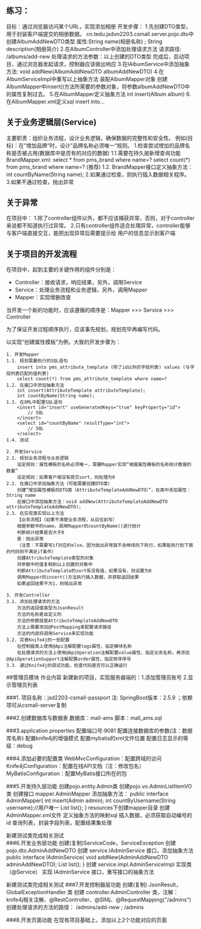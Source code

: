 ## 练习：
 目标：通过浏览器访问某个URL，实现添加相册
 开发步骤：
  1.先创建DTO类型，用于封装客户端提交的相册数据。
   cn.tedu.jsdvn2203.csmall.server.pojo.dto中创建AlbumAddNewDTO类型
    属性:String name(相册名称) ; String description(相册简介)
  2.在AlbumController中添加处理请求方法
    请求路径: /albums/add-new
    处理请求的方法参数：以上创建的DTO类型
    完成后，启动项目，通过浏览器发起请求，控制器应该做出响应
  3.在IAlbumService中添加抽象方法:
    void addNew(AlbumAddNewDTO albumAddNewDTO)
  4.在AlbumServiceImpl中重写以上抽象方法
    装配AlbumMapper对象
    创建AlbumMapper中insert()方法所需要的参数对象，将参数albumAddNewDTO中的属性复制过去。
  5.在AlbumMapper定义抽象方法
    int insert(Album album)
  6.在AlbumMapper.xml定义sql
    insert into...
  
## 关于业务逻辑层(Service) 
 主要职责：组织业务流程，设计业务逻辑，确保数据的完整性和安全性。
 例如(目标)：在”增加品牌“时，设计”品牌名称必须唯一“规则。
    1.检查尝试增加的品牌名称是否被占用(数据库中是否有的对应的数据)
     1.1.需要在持久层新增查询功能
      BrandMapper.xml:
       select * from pms_brand where name=?
       select count(*) from pms_brand where name=? (推荐)
     1.2. BrandMapper接口定义抽象方法：
        int countByName(String name);
    2.如果通过检查，则执行插入数据相关程序。
    3.如果不通过检查，抛出异常

## 关于异常
 在项目中：
  1.除了controller组件以外，都不应该捕获异常，否则，对于controller来说都不知道执行过异常。
  2.只有controller组件适合处理异常，controller能够与客户端直接交互，能把出现异常后需要提示给
  用户的信息显示到客户端
  
  
  
## 关于项目的开发流程

在项目中，起到主要的关键作用的组件分别是：

- Controller：接收请求，响应结果，另外，调用Service
- Service：处理业务流程和业务逻辑，另外，调用Mapper
- Mapper：实现增删改查

当开发一个新的功能时，应该遵循的顺序是：Mapper >>> Service >>> Controller

为了保证开发过程顺序执行，应该事先规划，规划完毕再编写代码。

以实现“创建属性模板”为例，大致的开发步骤为：

```
1. 开发Mapper
1.1. 规划需要执行的SQL语句
	insert into pms_attribute_template (除了id以外的字段列表) values (与字段列表匹配的值列表)
	select count(*) from pms_attribute_template where name=?
1.2. 在接口中添加抽象方法
	int insert(AttributeTemplate attributeTemplate);
	int countByName(String name);
1.3. 在XML中配置SQL语句
	<insert id="insert" useGeneratedKeys="true" keyProperty="id">
		// SQL
	</insert>
	<select id="countByName" resultType="int">
		// SQL
	</select>
1.4. 测试

2. 开发Service
2.1. 规划业务流程与业务逻辑
	设定规则：属性模板的名称必须唯一，需要Mapper实现“根据属性模板的名称统计数据的数量”
	设定规则：如果客户端没有提交sort，则处理为0
2.2. 在接口中添加抽象方法（可能需要创建DTO类）
	创建“增加属性模板的DTO类（AttributeTemplateAddNewDTO）”，在类中添加属性：String name
	在接口中添加抽象方法：void addNew(AttributeTemplateAddNewDTO attributeTemplateAddNewDTO);
2.3. 在实现类实现以上方法
	【业务流程】（如果不清楚业务流程，从后往前写）
	根据参数中的name，调用Mapper的countByName()进行统计
	判断统计结果是否大于0
	是：抛出异常
	（注意：不需要写if对应的else，因为抛出异常就不会继续向下执行，如果能执行到下面的代码则不满足if条件）
	创建AttributeTemplate类型的对象
	将参数中的值复制到以上创建的对象中
	判断AttributeTemplate的sort有没有值，如果没有，则设置为0
	调用Mapper的insert()方法执行插入数据，并获取返回结果
	如果返回结果不为1，则抛出异常
	
3. 开发Controller
3.1. 添加处理请求的方法
	方法的返回值类型为JsonResult
	方法的名称是自定义的
	方法的参数就是AttributeTemplateAddNewDTO
	方法上需要添加@PostMapping来配置请求路径
	方法的内部将调用Service来实现功能
3.2. 完善Knife4j的一些配置
	在控制器类上使用@Api注解配置tags属性，指定模块名称
	在处理请求的方法上使用@ApiOperation注解配置value属性，指定业务名称，再添加@ApiOperationSupport注解配置order属性，指定排序序号
3.3. 通过Knife4j的调试功能，检查代码是否可以正确运行
```

##管理员模块
 作业内容
  新建新的项目，实现服务器端的：1.添加管理员账号 2.显示管理员列表   

###1. 项目名称：jsd2203-csmall-passport
 注: SpringBoot版本：2.5.9 ；依赖项可从csmall-server复制
 
###2.创建数据库与数据表
 数据库：mall-ams
 脚本：mall_ams.sql

###3.application.properties
 配置端口号:9081
 配置连接数据库的参数(注：数据库名称)
 配置knife4j的增强模式
 配置mybatis的xml文件位置
 配置日志显示的等级：debug

###4.添加必要的配置类
 WebMvcConfiguration：配置跨域的访问
 Knife4jConfiguration：配置在线API文档（注：修改包名）
 MyBatisConfiguration：配置MyBatis接口所在的包

###5.开发持久层功能
 创建pojo.entity.Admin类
 创建pojo.vo.AdminListItemVO类
 创建接口 mapper.AdminMapper 添加抽象方法：
    public interface AdminMapper{
        int insert(Admin admin);
        int countByUsername(String username);//用户唯一
        List<AdminListItemVO> list();
    }
 resources下创建mapper目录 创建AdminMapper.xml文件 定义抽象方法的映射sql
    插入数据，必须获取自动编号的id
    查询列表，<sql>封装字段列表，<resultMap>配置结果集处理
 
 新建测试类完成相关测试  
###6.开发业务层功能
 创建(复制)ServiceCode，ServiceException
 创建 pojo.dto.AdminAddNewDTO
 创建 service.IAdminService 接口，添加抽象方法
    public interface IAdminService{
        void addNew(AdminAddNewDTO adminAddNewDTO);
        List<AdminListItemVO> list();
    }
 创建 service.impl.AdminServiceImpl 实现类（@Service） 实现 IAdminService 接口，重写接口的抽象方法
 
 新建测试类完成相关测试 
###7.开发控制器层功能
 创建(复制) JsonResult，GlobalExceptionHandler 类
 创建 controller.AdminController 类，注解：knife4j相关注解、@RestController、@Slf4j、@RequestMapping("/admins")
 创建处理请求的方法的路径： /admins/add-new ; /admins

###8.开发页面功能
 在现有项目基础上，添加以上2个功能对应的页面
 
 
 
 

 
 
 
 
 
 
 
 